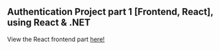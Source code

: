## Authentication Project part 1 [Frontend, React], using React & .NET

View the React frontend part [here!](https://github.com/OsvarK/AuthProject-Part1-React)
